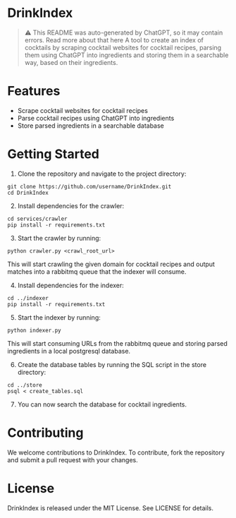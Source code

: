 # DrinkIndex
> :warning: This README was auto-generated by ChatGPT, so it may contain errors. Read more about that here
A tool to create an index of cocktails by scraping cocktail websites for cocktail recipes, parsing them using ChatGPT into ingredients and storing them in a searchable way, based on their ingredients.

# Features
* Scrape cocktail websites for cocktail recipes
* Parse cocktail recipes using ChatGPT into ingredients
* Store parsed ingredients in a searchable database
# Getting Started
1. Clone the repository and navigate to the project directory:
```
git clone https://github.com/username/DrinkIndex.git
cd DrinkIndex
```

2. Install dependencies for the crawler:
```
cd services/crawler
pip install -r requirements.txt
```
3. Start the crawler by running:
```
python crawler.py <crawl_root_url>
```
This will start crawling the given domain for cocktail recipes and output matches into a rabbitmq queue that the indexer will consume.

4. Install dependencies for the indexer:
```
cd ../indexer
pip install -r requirements.txt
```
5. Start the indexer by running:
```
python indexer.py
```
This will start consuming URLs from the rabbitmq queue and storing parsed ingredients in a local postgresql database.

6. Create the database tables by running the SQL script in the store directory:
```
cd ../store
psql < create_tables.sql
```
7. You can now search the database for cocktail ingredients.

# Contributing
We welcome contributions to DrinkIndex. To contribute, fork the repository and submit a pull request with your changes.

# License
DrinkIndex is released under the MIT License. See LICENSE for details.
